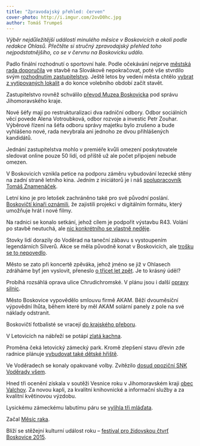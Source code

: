 ```yaml
---
title: "Zpravodajský přehled: červen"
cover-photo: http://i.imgur.com/2ovD0hc.jpg
author: Tomáš Trumpeš
---
```


*Výběr nejdůležitější událostí minulého měsíce v Boskovicích a okolí podle redakce Ohlasů. Přečtěte si stručný zpravodajský přehled toho nejpodstatnějšího, co se v červnu na Boskovicku událo.*

Padlo finální rozhodnutí o sportovní hale. Podle očekávání nejprve [městská rada doporučila](http://ohlasy.info/clanky/2015/06/hala-zastavena.html) ve stavbě na Slovákově nepokračovat, poté vše stvrdilo svým [rozhodnutím zastupitelstvo](http://ohlasy.info/clanky/2015/06/hala-nebude.html). Ještě letos by vedení města chtělo [vybrat z vytipovaných lokalit](http://ohlasy.info/clanky/2015/06/pozemky-pro-halu.html) a do konce volebního období začít stavět.

Zastupitelstvo rovněž schválilo [převod Muzea Boskovicka](http://ohlasy.info/clanky/2015/05/muzeum-na-kraj.html) pod správu Jihomoravského kraje.

Nové šéfy mají po restrukturalizaci dva radniční odbory. Odbor sociálních věcí povede Alena Votroubková, odbor rozvoje a investic Petr Zouhar. Výběrové řízení na šéfa odboru správy majetku bylo zrušeno a bude vyhlášeno nové, rada nevybrala ani jednoho ze dvou přihlášených kandidátů.

Jednání zastupitelstva mohlo v premiéře kvůli omezení poskytovatele sledovat online pouze 50 lidí, od příště už ale počet připojení nebude omezen.

V Boskovicích vznikla petice na podporu záměru vybudování lezecké stěny na zadní straně letního kina. Jedním z iniciátorů je i náš [spolupracovník Tomáš Znamenáček](http://ohlasy.info/clanky/2015/06/rozhovor-lezecka-stena.html).

Letní kino je pro letošek zachráněno také pro své původní poslání. [Boskovičtí kinaři oznámili](https://www.facebook.com/kinoboskovice/photos/a.408473808000.174598.73733138000/10153099237163001/?type=1&theater), že zajistili projekci v digitálním formátu, který umožňuje hrát i nové filmy.

Na radnici se konalo setkání, jehož cílem je podpořit výstavbu R43. Volání po stavbě neutuchá, ale [nic konkrétního se vlastně neděje](http://ohlasy.info/clanky/2015/06/komentar-k-R43.html).

Stovky lidí dorazily do Voděrad na taneční zábavu s vystoupením legendárních Silverů. Akce se měla původně konat v Boskovicích, ale [trošku se to nepovedlo](http://ohlasy.info/clanky/2015/06/silveri-nebudou.html).

Město se zato při koncertě zpěváka, jehož jméno se již v Ohlasech zdráháme byť jen vyslovit, přeneslo [o třicet let zpět](https://www.facebook.com/gianni47b/videos/10207071888904873/?pnref=story). Je to krásný úděl?

Probíhá rozsáhlá oprava ulice Chrudichromské. V plánu jsou i další [opravy silnic](http://blanensky.denik.cz/zpravy_region/blanensko-ze-silnic-pres-leto-zmizi-diry-20150625.html).

Město Boskovice vypovědělo smlouvu firmě AKAM. Běží dvouměsíční výpovědní lhůta, během které by měl AKAM solární panely z pole na své náklady odstranit.

Boskovičtí fotbalisté se vracejí [do krajského přeboru](http://boskovice.cz/fotbaliste-fc-boskovice-postupuji/d-26144/p1=1019).

V Letovicích na nábřeží se potápí [zlatá kachna](http://blanensky.denik.cz/zpravy_region/obrazem-nabrezi-reky-svitavy-v-letovicich-ozdobila-socha-kachny-20150626.html).
 
Proměna čeká letovický zámecký park. Kromě zlepšení stavu dřevin zde radnice plánuje [vybudovat také dětské hřiště](http://blanensky.denik.cz/zpravy_region/v-zameckem-parku-v-letovicich-vznikne-hriste-20150628.html).

Ve Voděradech se konaly opakované volby. Zvítězilo [dosud opoziční SNK Voděrady všem](http://blanensky.denik.cz/zpravy_region/volby-ve-voderadech-vyhralo-sdruzeni-voderady-vsem-20150614.html).

Hned tři ocenění získala v soutěži Vesnice roku v Jihomoravském kraji [obec Valchov](http://www.valchov.cz/o-obci2/vesnice-roku/). Za novou kapli, za kvalitní knihovnické a informační služby a za kvalitní květinovou výzdobu.

Lysickému zámeckému labutímu páru se [vylíhla tři mláďata](http://blanensky.denik.cz/zpravy_region/navstevnici-zameckych-feerii-v-lysicich-uvidi-i-male-labute-20150625.html).

Začal [Měsíc raka](http://ohlasy.info/clanky/2015/06/mesic-raka.html).

Blíží se stěžejní kulturní událost roku – [festival pro židovskou čtvrť Boskovice 2015](http://ohlasy.info/clanky/2015/06/festival-boskovice-2015.html).



